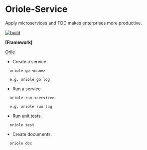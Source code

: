 # Oriole-Service

Apply microservices and TDD makes enterprises more productive.

[![build](https://travis-ci.org/zhouxiaoxiang/oriole-service.png?branch=master)](https://travis-ci.org/zhouxiaoxiang/oriole-service)

**[Framework]**

[Orile](https://github.com/zhouxiaoxiang/oriole-service)

- Create a service.

```
  oriole go <name>

  e.g. oriole go log
```

- Run a service.

```
  oriole run <service>

  e.g. oriole run log
```

- Run unit tests.

```
  oriole test
```

- Create documents.

```
  oriole doc
```
